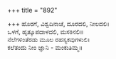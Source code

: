 +++
title = "892"

+++
ಹೊರಗೆ, ವಿಶ್ವದಿನಾಚೆ, ದೂರದಲಿ, ನೀಲದಲಿ।  
ಒಳಗೆ, ಹೃತ್ಕೂಪದಾಳದಲಿ, ಮಸಕಿನಲಿ॥  
ನೆಲೆಗಳಿಂತೆರಡು ಮೂಲ ರಹಸ್ಯಕವುಗಳುಲಿ।  
ಕಲೆತಂದು ನೀಂ ಜ್ಞಾನಿ - ಮಂಕುತಿಮ್ಮ॥  
